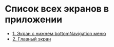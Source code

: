 # Список всех экранов в приложении

- [1. Экран с нижнем bottomNavigation меню](screen_1_bottom_navigation_container.md)
- [2. Главный экран](screen_2_main.md)